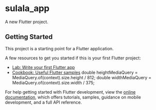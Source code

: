 # sulala_app

A new Flutter project.

## Getting Started

This project is a starting point for a Flutter application.

A few resources to get you started if this is your first Flutter project:

- [Lab: Write your first Flutter app](https://docs.flutter.dev/get-started/codelab)
- [Cookbook: Useful Flutter samples](https://docs.flutter.dev/cookbook)
  double heightMediaQuery = MediaQuery.of(context).size.height / 812;
  double widthMediaQuery = MediaQuery.of(context).size.width / 375;

For help getting started with Flutter development, view the
[online documentation](https://docs.flutter.dev/), which offers tutorials,
samples, guidance on mobile development, and a full API reference.
